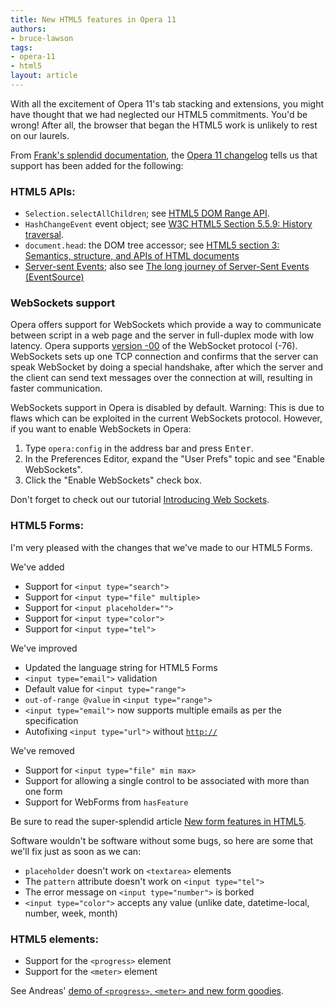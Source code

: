```yaml
---
title: New HTML5 features in Opera 11
authors:
- bruce-lawson
tags:
- opera-11
- html5
layout: article
---
```

<p>With all the excitement of Opera 11&#39;s tab stacking and extensions, you might have thought that we had neglected our HTML5 commitments. You&#39;d be wrong! After all, the browser that began the HTML5 work is unlikely to rest on our laurels. </p>
<p>From <a href="http://www.opera.com/docs/">Frank&#39;s splendid documentation</a>, the <a href="http://www.opera.com/docs/changelogs/windows/1100/">Opera 11 changelog</a> tells us that support has been added for the following:</p>
<h3>HTML5 APIs:</h3>
<ul>
  <li><code>Selection.selectAllChildren</code>; see <a href="http://html5.org/specs/dom-range.html#dom-selection-selectallchildren"> HTML5 DOM Range API</a>.</li>
  <li><code>HashChangeEvent</code> event object; see <a href="http://www.w3.org/TR/html5/history.html#hashchangeevent">W3C HTML5
    Section 5.5.9: History traversal</a>.</li>
  <li><code>document.head</code>: the DOM tree accessor; see <a href="http://www.w3.org/TR/html5/dom.html#dom-document-head">HTML5 section 3: Semantics, structure, and APIs of HTML documents</a></li>
<li><a href="http://dev.w3.org/html5/eventsource/">Server-sent Events</a>; also see <a href="http://my.opera.com/core/blog/eventsource">The long journey of Server-Sent Events (EventSource)</a></li>
</ul>
<h3> WebSockets support</h3>
<p> Opera offers support for WebSockets which provide a way to communicate between script in a web page and the server in full-duplex
  mode with low latency. Opera supports <a href="http://tools.ietf.org/html/draft-ietf-hybi-thewebsocketprotocol-00">version
  -00</a> of the WebSocket protocol (-76). WebSockets sets up one TCP connection and confirms that the server can speak
  WebSocket by doing a special handshake, after which the server and the client can send text messages over the connection
  at will, resulting in faster communication.</p>
<p class="lists">WebSockets support in Opera is disabled by default. Warning: This is due to flaws which can be exploited in the current WebSockets protocol. However, if you want to enable WebSockets in Opera:</p>
<ol>
  <li>Type <code>opera:config</code> in the address bar and press <kbd>Enter</kbd>.</li>
  <li>In the Preferences Editor, expand the &quot;User Prefs&quot; topic and see &quot;Enable WebSockets&quot;.</li>
  <li>Click the &quot;Enable WebSockets&quot; check box.</li>
</ol>
<p>Don&#39;t forget to check out our tutorial <a href="http://dev.opera.com/articles/view/introducing-web-sockets/">Introducing Web Sockets</a>.</p>
<h3>HTML5 Forms:</h3>
<p>I&#39;m very pleased with the changes that we&#39;ve made to our HTML5 Forms. </p>
<p>We&#39;ve added </p>
<ul>
  <li>Support for <code>&lt;input type=&quot;search&quot;&gt;</code></li>
  <li>Support for <code>&lt;input type=&quot;file&quot; multiple&gt;</code></li>
  <li>Support for <code>&lt;input placeholder=&quot;&quot;&gt;</code></li>
  <li>Support for <code>&lt;input type=&quot;color&quot;&gt;</code></li>
  <li>Support for <code>&lt;input type=&quot;tel&quot;&gt;</code></li>
</ul>
<p>We&#39;ve improved</p>
<ul>
  <li>Updated the language string for HTML5 Forms</li>
  <li><code>&lt;input type=&quot;email&quot;&gt;</code> validation</li>
  <li>Default value for <code>&lt;input type=&quot;range&quot;&gt;</code></li>
  <li><code>out-of-range @value</code> in <code>&lt;input type=&quot;range&quot;&gt;</code></li>
  <li><code>&lt;input type=&quot;email&quot;&gt;</code> now supports multiple emails as per the specification</li>
  <li>Autofixing <code>&lt;input type=&quot;url&quot;&gt;</code> without <code><a href="http://" target="_blank">http://</a></code></li>
</ul>
<p>We&#39;ve removed</p>
<ul>
  <li>Support for <code>&lt;input type=&quot;file&quot; min max&gt;</code></li>
  <li>Support for allowing a single control to be associated with more than one form</li>
  <li>Support for WebForms from <code>hasFeature</code></li>
</ul>
<p>Be sure to read the super-splendid article <a href="http://dev.opera.com/articles/view/new-form-features-in-html5/">New form features in HTML5</a>. </p>
<p>Software wouldn&#39;t be software without some bugs, so here are some that we&#39;ll fix just as soon as we can:</p>
<ul>
  <li><code>placeholder</code> doesn&#39;t work on <code>&lt;textarea&gt;</code> elements</li>
  <li>The <code>pattern</code> attribute doesn&#39;t work on <code>&lt;input type=&quot;tel&quot;&gt;</code></li>
  <li>The error message on <code>&lt;input type=&quot;number&quot;&gt;</code> is borked</li>
<li> <code>&lt;input type=&quot;color&quot;&gt;</code> accepts any value (unlike date, datetime-local, number, week, month)</li>
</ul>
<h3>HTML5 elements:</h3>
<ul>
  <li>Support for the <code>&lt;progress&gt;</code> element</li>
  <li>Support for the <code>&lt;meter&gt;</code> element</li>
</ul>
<p>See Andreas&#39; <a href="http://people.opera.com/andreasb/odin/html5forms_o11.html">demo of <code>&lt;progress&gt;</code>, <code>&lt;meter&gt;</code> and new form goodies</a>.</p>
